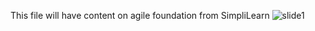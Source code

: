This file will have content on agile foundation from SimpliLearn
![slide1](C:\working\jaya\git\AASOFTtraining\Slide1_Welcome.JPG)